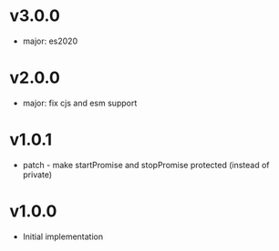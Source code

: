 # v3.0.0

- major: es2020

# v2.0.0

- major: fix cjs and esm support

# v1.0.1

- patch - make startPromise and stopPromise protected (instead of private)

# v1.0.0

- Initial implementation
